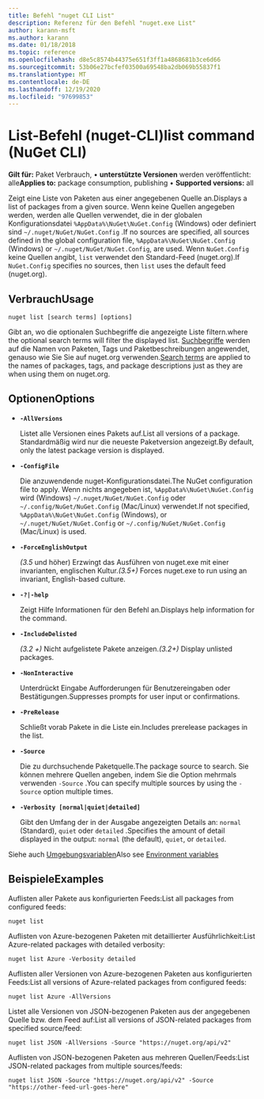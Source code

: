 ```yaml
---
title: Befehl "nuget CLI List"
description: Referenz für den Befehl "nuget.exe List"
author: karann-msft
ms.author: karann
ms.date: 01/18/2018
ms.topic: reference
ms.openlocfilehash: d8e5c8574b44375e651f3ff1a4868681b3ce6d66
ms.sourcegitcommit: 53b06e27bcfef03500a69548ba2db069b55837f1
ms.translationtype: MT
ms.contentlocale: de-DE
ms.lasthandoff: 12/19/2020
ms.locfileid: "97699853"
---
```

# <a name="list-command-nuget-cli"></a><span data-ttu-id="b6d40-103">List-Befehl (nuget-CLI)</span><span class="sxs-lookup"><span data-stu-id="b6d40-103">list command (NuGet CLI)</span></span>

<span data-ttu-id="b6d40-104">**Gilt für:** Paket Verbrauch, &bullet; **unterstützte Versionen** werden veröffentlicht: alle</span><span class="sxs-lookup"><span data-stu-id="b6d40-104">**Applies to:** package consumption, publishing &bullet; **Supported versions:** all</span></span>

<span data-ttu-id="b6d40-105">Zeigt eine Liste von Paketen aus einer angegebenen Quelle an.</span><span class="sxs-lookup"><span data-stu-id="b6d40-105">Displays a list of packages from a given source.</span></span> <span data-ttu-id="b6d40-106">Wenn keine Quellen angegeben werden, werden alle Quellen verwendet, die in der globalen Konfigurationsdatei `%AppData%\NuGet\NuGet.Config` (Windows) oder definiert sind `~/.nuget/NuGet/NuGet.Config` .</span><span class="sxs-lookup"><span data-stu-id="b6d40-106">If no sources are specified, all sources defined in the global configuration file, `%AppData%\NuGet\NuGet.Config` (Windows) or `~/.nuget/NuGet/NuGet.Config`, are used.</span></span> <span data-ttu-id="b6d40-107">Wenn `NuGet.Config` keine Quellen angibt, `list` verwendet den Standard-Feed (nuget.org).</span><span class="sxs-lookup"><span data-stu-id="b6d40-107">If `NuGet.Config` specifies no sources, then `list` uses the default feed (nuget.org).</span></span>

## <a name="usage"></a><span data-ttu-id="b6d40-108">Verbrauch</span><span class="sxs-lookup"><span data-stu-id="b6d40-108">Usage</span></span>

```cli
nuget list [search terms] [options]
```

<span data-ttu-id="b6d40-109">Gibt an, wo die optionalen Suchbegriffe die angezeigte Liste filtern.</span><span class="sxs-lookup"><span data-stu-id="b6d40-109">where the optional search terms will filter the displayed list.</span></span> <span data-ttu-id="b6d40-110">[Suchbegriffe](../../consume-packages/finding-and-choosing-packages.md#search-syntax) werden auf die Namen von Paketen, Tags und Paketbeschreibungen angewendet, genauso wie Sie Sie auf nuget.org verwenden.</span><span class="sxs-lookup"><span data-stu-id="b6d40-110">[Search terms](../../consume-packages/finding-and-choosing-packages.md#search-syntax) are applied to the names of packages, tags, and package descriptions just as they are when using them on nuget.org.</span></span> 

## <a name="options"></a><span data-ttu-id="b6d40-111">Optionen</span><span class="sxs-lookup"><span data-stu-id="b6d40-111">Options</span></span>

- **`-AllVersions`**

  <span data-ttu-id="b6d40-112">Listet alle Versionen eines Pakets auf.</span><span class="sxs-lookup"><span data-stu-id="b6d40-112">List all versions of a package.</span></span> <span data-ttu-id="b6d40-113">Standardmäßig wird nur die neueste Paketversion angezeigt.</span><span class="sxs-lookup"><span data-stu-id="b6d40-113">By default, only the latest package version is displayed.</span></span>

- **`-ConfigFile`**

  <span data-ttu-id="b6d40-114">Die anzuwendende nuget-Konfigurationsdatei.</span><span class="sxs-lookup"><span data-stu-id="b6d40-114">The NuGet configuration file to apply.</span></span> <span data-ttu-id="b6d40-115">Wenn nichts angegeben ist, `%AppData%\NuGet\NuGet.Config` wird (Windows) `~/.nuget/NuGet/NuGet.Config` oder `~/.config/NuGet/NuGet.Config` (Mac/Linux) verwendet.</span><span class="sxs-lookup"><span data-stu-id="b6d40-115">If not specified, `%AppData%\NuGet\NuGet.Config` (Windows), or `~/.nuget/NuGet/NuGet.Config` or `~/.config/NuGet/NuGet.Config` (Mac/Linux) is used.</span></span>

- **`-ForceEnglishOutput`**

  <span data-ttu-id="b6d40-116">*(3.5* und höher) Erzwingt das Ausführen von nuget.exe mit einer invarianten, englischen Kultur.</span><span class="sxs-lookup"><span data-stu-id="b6d40-116">*(3.5+)* Forces nuget.exe to run using an invariant, English-based culture.</span></span>

- **`-?|-help`**

  <span data-ttu-id="b6d40-117">Zeigt Hilfe Informationen für den Befehl an.</span><span class="sxs-lookup"><span data-stu-id="b6d40-117">Displays help information for the command.</span></span>

- **`-IncludeDelisted`**

  <span data-ttu-id="b6d40-118">*(3.2 +)* Nicht aufgelistete Pakete anzeigen.</span><span class="sxs-lookup"><span data-stu-id="b6d40-118">*(3.2+)* Display unlisted packages.</span></span>

- **`-NonInteractive`**

  <span data-ttu-id="b6d40-119">Unterdrückt Eingabe Aufforderungen für Benutzereingaben oder Bestätigungen.</span><span class="sxs-lookup"><span data-stu-id="b6d40-119">Suppresses prompts for user input or confirmations.</span></span>

- **`-PreRelease`**

  <span data-ttu-id="b6d40-120">Schließt vorab Pakete in die Liste ein.</span><span class="sxs-lookup"><span data-stu-id="b6d40-120">Includes prerelease packages in the list.</span></span>

- **`-Source`**

  <span data-ttu-id="b6d40-121">Die zu durchsuchende Paketquelle.</span><span class="sxs-lookup"><span data-stu-id="b6d40-121">The package source to search.</span></span> <span data-ttu-id="b6d40-122">Sie können mehrere Quellen angeben, indem Sie die Option mehrmals verwenden `-Source` .</span><span class="sxs-lookup"><span data-stu-id="b6d40-122">You can specify multiple sources by using the `-Source` option multiple times.</span></span>

- **`-Verbosity [normal|quiet|detailed]`**

  <span data-ttu-id="b6d40-123">Gibt den Umfang der in der Ausgabe angezeigten Details an: `normal` (Standard), `quiet` oder `detailed` .</span><span class="sxs-lookup"><span data-stu-id="b6d40-123">Specifies the amount of detail displayed in the output: `normal` (the default), `quiet`, or `detailed`.</span></span>

<span data-ttu-id="b6d40-124">Siehe auch [Umgebungsvariablen](cli-ref-environment-variables.md)</span><span class="sxs-lookup"><span data-stu-id="b6d40-124">Also see [Environment variables](cli-ref-environment-variables.md)</span></span>

## <a name="examples"></a><span data-ttu-id="b6d40-125">Beispiele</span><span class="sxs-lookup"><span data-stu-id="b6d40-125">Examples</span></span>

<span data-ttu-id="b6d40-126">Auflisten aller Pakete aus konfigurierten Feeds:</span><span class="sxs-lookup"><span data-stu-id="b6d40-126">List all packages from configured feeds:</span></span>
```
nuget list
```
<span data-ttu-id="b6d40-127">Auflisten von Azure-bezogenen Paketen mit detaillierter Ausführlichkeit:</span><span class="sxs-lookup"><span data-stu-id="b6d40-127">List Azure-related packages with detailed verbosity:</span></span>
```
nuget list Azure -Verbosity detailed
```
<span data-ttu-id="b6d40-128">Auflisten aller Versionen von Azure-bezogenen Paketen aus konfigurierten Feeds:</span><span class="sxs-lookup"><span data-stu-id="b6d40-128">List all versions of Azure-related packages from configured feeds:</span></span>
```
nuget list Azure -AllVersions
```
<span data-ttu-id="b6d40-129">Listet alle Versionen von JSON-bezogenen Paketen aus der angegebenen Quelle bzw. dem Feed auf:</span><span class="sxs-lookup"><span data-stu-id="b6d40-129">List all versions of JSON-related packages from specified source/feed:</span></span>
```
nuget list JSON -AllVersions -Source "https://nuget.org/api/v2"
```
<span data-ttu-id="b6d40-130">Auflisten von JSON-bezogenen Paketen aus mehreren Quellen/Feeds:</span><span class="sxs-lookup"><span data-stu-id="b6d40-130">List JSON-related packages from multiple sources/feeds:</span></span>
```
nuget list JSON -Source "https://nuget.org/api/v2" -Source "https://other-feed-url-goes-here"
```
